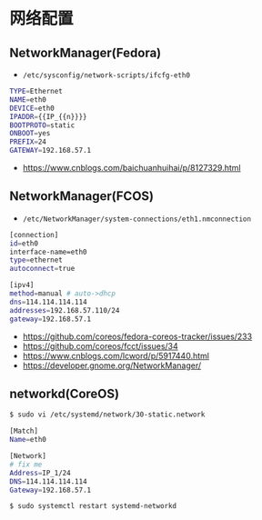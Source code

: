 # 网络配置

## NetworkManager(Fedora)

* `/etc/sysconfig/network-scripts/ifcfg-eth0`

```bash
TYPE=Ethernet
NAME=eth0
DEVICE=eth0
IPADDR={{IP_{{n}}}}
BOOTPROTO=static
ONBOOT=yes
PREFIX=24
GATEWAY=192.168.57.1
```

* https://www.cnblogs.com/baichuanhuihai/p/8127329.html

## NetworkManager(FCOS)

* `/etc/NetworkManager/system-connections/eth1.nmconnection`

```bash
[connection]
id=eth0
interface-name=eth0
type=ethernet
autoconnect=true

[ipv4]
method=manual # auto->dhcp
dns=114.114.114.114
addresses=192.168.57.110/24
gateway=192.168.57.1
```

* https://github.com/coreos/fedora-coreos-tracker/issues/233
* https://github.com/coreos/fcct/issues/34
* https://www.cnblogs.com/lcword/p/5917440.html
* https://developer.gnome.org/NetworkManager/

## networkd(CoreOS)

```bash
$ sudo vi /etc/systemd/network/30-static.network

[Match]
Name=eth0

[Network]
# fix me
Address=IP_1/24
DNS=114.114.114.114
Gateway=192.168.57.1

$ sudo systemctl restart systemd-networkd
```
